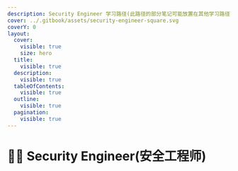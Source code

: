 ```yaml
---
description: Security Engineer 学习路径(此路径的部分笔记可能放置在其他学习路径下)
cover: ../.gitbook/assets/security-engineer-square.svg
coverY: 0
layout:
  cover:
    visible: true
    size: hero
  title:
    visible: true
  description:
    visible: true
  tableOfContents:
    visible: true
  outline:
    visible: true
  pagination:
    visible: true
---
```


# 👨🔧 Security Engineer(安全工程师)

